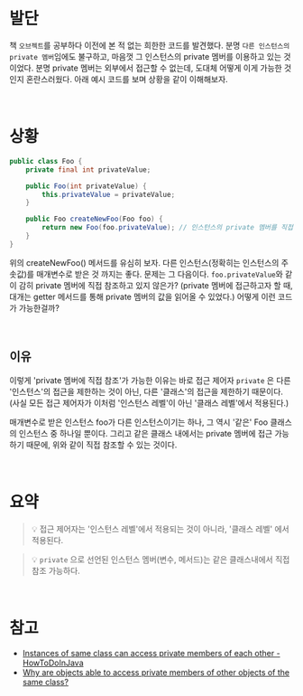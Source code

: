 # 발단
책 `오브젝트`를 공부하다 이전에 본 적 없는 희한한 코드를 발견했다.
분명 `다른 인스턴스의 private 멤버`임에도 불구하고, 마음껏 그 인스턴스의 private 멤버를 이용하고 있는 것이었다. 분명 private 멤버는 외부에서 접근할 수 없는데, 도대체 어떻게 이게
가능한 것인지 혼란스러웠다. 아래 예시 코드를 보며 상황을 같이 이해해보자.


<br>

# 상황
```java
public class Foo {
    private final int privateValue;

    public Foo(int privateValue) {
        this.privateValue = privateValue;
    }

    public Foo createNewFoo(Foo foo) {
        return new Foo(foo.privateValue); // 인스턴스의 private 멤버를 직접 참조
    }
}
```

위의 createNewFoo() 메서드를 유심히 보자.
다른 인스턴스(정확히는 인스턴스의 주솟값)를 매개변수로 받은 것 까지는 좋다. 문제는 그 다음이다. `foo.privateValue`와 같이 감히 private 멤버에 직접 참조하고 있지 않은가? (private 멤버에 접근하고자 할 때, 대개는 getter 메서드를 통해 private 멤버의 값을 읽어올 수 있었다.) 어떻게 이런 코드가 가능한걸까?

<br>

## 이유

이렇게 'private 멤버에 직접 참조'가 가능한 이유는 바로 접근 제어자 `private` 은 다른 '인스턴스'의 접근을 제한하는 것이 아닌, 다른 '클래스'의 접근을 제한하기 때문이다. (사실 모든 접근 제어자가 이처럼 '인스턴스 레벨'이 아닌 '클래스 레벨'에서 적용된다.)

매개변수로 받은 인스턴스 foo가 다른 인스턴스이기는 하나, 그 역시 '같은' Foo 클래스의 인스턴스 중 하나일 뿐이다. 그리고 같은 클래스 내에서는 private 멤버에 접근 가능하기 때문에, 위와 같이 직접 참조할 수 있는 것이다.

<br>

# 요약

> 💡 접근 제어자는 '인스턴스 레벨'에서 적용되는 것이 아니라,
> '클래스 레벨' 에서 적용된다.

> 💡 `private` 으로 선언된 인스턴스 멤버(변수, 메서드)는 같은 클래스내에서 직접 참조 가능하다.

<br>

# 참고
- [Instances of same class can access private members of each other - HowToDoInJava](https://howtodoinjava.com/java/oops/instances-of-same-class-can-access-private-members-of-each-other/)
- [Why are objects able to access private members of other objects of the same class?](https://www.quora.com/Why-are-objects-able-to-access-private-members-of-other-objects-of-the-same-class)
